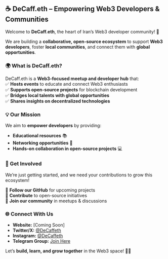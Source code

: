 ## **☕ DeCaff.eth – Empowering Web3 Developers & Communities**  

Welcome to **DeCaff.eth**, the heart of Iran’s Web3 developer community! 🚀  

We are building a **collaborative, open-source ecosystem** to support **Web3 developers**, foster **local communities**, and connect them with **global opportunities**.  

### **🌍 What is DeCaff.eth?**  
DeCaff.eth is a **Web3-focused meetup and developer hub** that:  
✅ **Hosts events** to educate and connect Web3 enthusiasts  
✅ **Supports open-source projects** for blockchain development  
✅ **Bridges local talents with global opportunities**  
✅ **Shares insights on decentralized technologies**  

### **💡 Our Mission**  
We aim to **empower developers** by providing:  
- **Educational resources** 📚  
- **Networking opportunities** 🤝  
- **Hands-on collaboration in open-source projects** 💻  

### **🚀 Get Involved**  
We’re just getting started, and we need your contributions to grow this ecosystem!  

🔹 **Follow our GitHub** for upcoming projects  
🔹 **Contribute** to open-source initiatives  
🔹 **Join our community** in meetups & discussions  

### **🌐 Connect With Us**  
- **Website:** [Coming Soon]  
- **Twitter/X:** [@DeCaffeth](https://x.com/decaffeth)  
- **Instagram:** [@DeCaffeth](https://www.instagram.com/decaffeth)  
- **Telegram Group:** [Join Here](https://t.me/+ZLX3NJEAHZYyNjc0)  

Let’s **build, learn, and grow together** in the Web3 space! 🚀💎  
